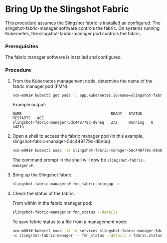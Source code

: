 # Bring Up the Slingshot Fabric

This procedure assumes the Slingshot fabric is installed an configured. The slingshot-fabric-manager software controls the fabric. On systems running Kubernetes, the slingshot-fabric-manager pod controls the fabric.

### Prerequisites

The fabric manager software is installed and configured.

### Procedure

1.  From the Kubernetes management node, determine the name of the fabric manager pod \(FMN\).

    ```bash
    ncn-m001# kubectl get pods -l app.kubernetes.io/name=slingshot-fabric-manager -n services
    ```

    Example output:

    ```
    NAME                                        READY   STATUS    RESTARTS   AGE
    slingshot-fabric-manager-5dc448779c-d8n6q   2/2     Running   0          4d21h
    ```

2.  Open a shell to access the fabric manager pod \(in this example, slingshot-fabric-manager-5dc448779c-d8n6q\).

    ```bash
    ncn-m001# kubectl exec -it slingshot-fabric-manager-5dc448779c-d8n6q -n services -- /bin/bash
    ```

    The command prompt in the shell will now be `slingshot-fabric-manager:#`.

3. Bring up the Slingshot fabric.

   ```bash
   slingshot-fabric-manager:# fmn_fabric_bringup -c
   ```

4.  Check the status of the fabric.

    From within in the fabric manager pod:

    ```bash
    slingshot-fabric-manager:# fmn_status --details
    ```

    To save fabric status to a file from a management node:

    ```bash
    ncn-m001# kubectl exec -it -n services slingshot-fabric-manager-5dc448779c-d8n6q \
    -c slingshot-fabric-manager -- fmn_status --details > fabric.status
    ```

